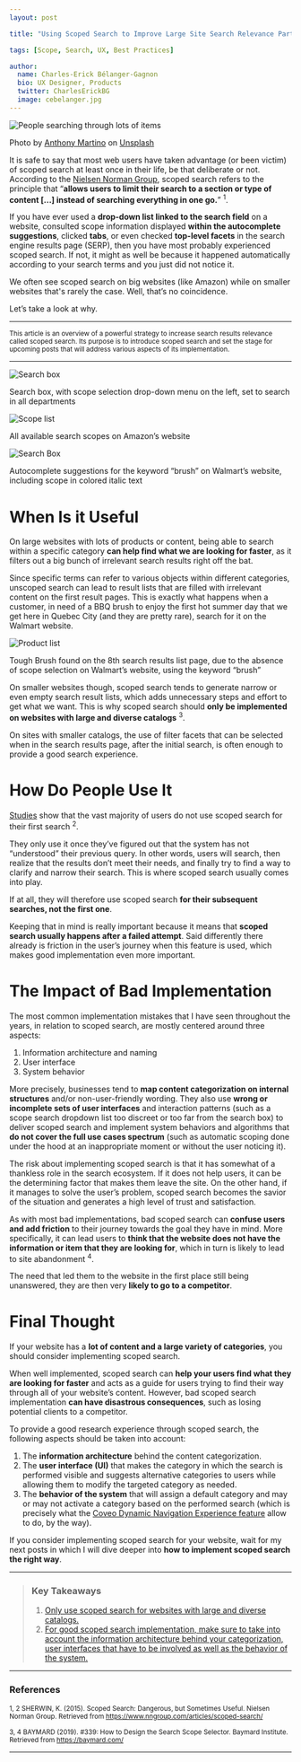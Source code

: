 ```yaml
---
layout: post

title: "Using Scoped Search to Improve Large Site Search Relevance Part 1: Introducing Scoped Search"

tags: [Scope, Search, UX, Best Practices]

author:
  name: Charles-Erick Bélanger-Gagnon
  bio: UX Designer, Products
  twitter: CharlesErickBG
  image: cebelanger.jpg
---
```


![People searching through lots of items](/images/2019-07-11-scoped-search-introduction/anthony-martino-335460-unsplash.jpg)
<figcaption>Photo by <a href="https://unsplash.com/@amartino20" target="_blank">Anthony Martino</a> on <a href="https://unsplash.com/" target="_blank">Unsplash</a></figcaption>

It is safe to say that most web users have taken advantage (or been victim) of scoped search at least once in their life, be that deliberate or not. According to the <a href="https://www.nngroup.com/articles/scoped-search/" target="_blank">Nielsen Norman Group</a>, scoped search refers to the principle that “**allows users to limit their search to a section or type of content [...] instead of searching everything in one go.**” <sup>1</sup>.

If you have ever used a **drop-down list linked to the search field** on a website, consulted scope information displayed **within the autocomplete suggestions**, clicked **tabs**, or even checked **top-level facets** in the search engine results page (SERP), then you have most probably experienced scoped search. If not, it might as well be because it happened automatically according to your search terms and you just did not notice it.

We often see scoped search on big websites (like Amazon) while on smaller websites that's rarely the case. Well, that’s no coincidence. 

Let’s take a look at why.

<!-- more -->

---

<small class="muted">This article is an overview of a powerful strategy to increase search results relevance called scoped search. Its purpose is to introduce scoped search and set the stage for upcoming posts that will address various aspects of its implementation.</small>  

---


<!-- # What Is Scoped Search -->

![Search box](/images/2019-07-11-scoped-search-introduction/search-box-amazon-01.png)
<figcaption>Search box, with scope selection drop-down menu on the left, set to search in all departments</figcaption>

![Scope list](/images/2019-07-11-scoped-search-introduction/scope-selection-amazon-01.png)
<figcaption>All available search scopes on Amazon’s website</figcaption>

<p class="text-center">
  <img 
    src="/images/2019-07-11-scoped-search-introduction/autocomplete-walmart.png"
    alt="Search Box"
  />
</p>
<figcaption>Autocomplete suggestions for the keyword “brush” on Walmart’s website, including scope in colored italic text</figcaption>

# When Is it Useful

On large websites with lots of products or content, being able to search within a specific category **can help find what we are looking for faster**, as it filters out a big bunch of irrelevant search results right off the bat. 

Since specific terms can refer to various objects within different categories, unscoped search can lead to result lists that are filled with irrelevant content on the first result pages. This is exactly what happens when a customer, in need of a BBQ brush to enjoy the first hot summer day that we get here in Quebec City (and they are pretty rare), search for it on the Walmart website.

![Product list](/images/2019-07-11-scoped-search-introduction/result-list-walmart-01.jpg)
<figcaption>Tough Brush found on the 8th search results list page, due to the absence of scope selection on Walmart’s website, using the keyword “brush”</figcaption>

<span id="large-catalogs">On smaller websites though, scoped search tends to generate narrow or even empty search result lists, which adds unnecessary steps and effort to get what we want. This is why scoped search should **only be implemented on websites with large and diverse catalogs** <sup>3</sup>.</span> 

On sites with smaller catalogs, the use of filter facets that can be selected when in the search results page, after the initial search, is often enough to provide a good search experience.

# How Do People Use It

<a href="https://baymard.com/" target="blank">Studies</a> show that the vast majority of users do not use scoped search for their first search <sup>2</sup>. 

They only use it once they’ve figured out that the system has not “understood” their previous query. In other words, users will search, then realize that the results don’t meet their needs, and finally try to find a way to clarify and narrow their search. This is where scoped search usually comes into play.

If at all, they will therefore use scoped search **for their subsequent searches, not the first one**. 

Keeping that in mind is really important because it means that **scoped search usually happens after a failed attempt**. Said differently there already is friction in the user’s journey when this feature is used, which makes good implementation even more important. 

# The Impact of Bad Implementation

The most common implementation mistakes that I have seen throughout the years, in relation to scoped search, are mostly centered around three aspects:

1. Information architecture and naming
1. User interface
1. System behavior  

More precisely, businesses tend to **map content categorization on internal structures** and/or non-user-friendly wording. They also use **wrong or incomplete sets of user interfaces** and interaction patterns (such as a scope search dropdown list too discreet or too far from the search box) to deliver scoped search and implement system behaviors and algorithms that **do not cover the full use cases spectrum** (such as automatic scoping done under the hood at an inappropriate moment or without the user noticing it).

The risk about implementing scoped search is that it has somewhat of a thankless role in the search ecosystem. If it does not help users, it can be the determining factor that makes them leave the site. On the other hand, if it manages to solve the user’s problem, scoped search becomes the savior of the situation and generates a high level of trust and satisfaction. 

<!-- ![User journey](/images/2019-07-11-scoped-search-introduction/user-journey-table-01.png) 
<figcaption class="">Representation of users journey when they use scoped search</figcaption> -->


As with most bad implementations, bad scoped search can **confuse users and add friction** to their journey towards the goal they have in mind. More specifically, it can lead users to **think that the website does not have the information or item that they are looking for**, which in turn is likely to lead to site abandonment <sup>4</sup>. 

The need that led them to the website in the first place still being unanswered, they are then very **likely to go to a competitor**. 

# Final Thought

If your website has a **lot of content and a large variety of categories**, you should consider implementing scoped search. 

When well implemented, scoped search can **help your users find what they are looking for faster** and acts as a guide for users trying to find their way through all of your website’s content. However, bad scoped search implementation **can have disastrous consequences**, such as losing potential clients to a competitor.

<span id="to-consider">To provide a good research experience through scoped search, the following aspects should be taken into account:</span>

1. The **information architecture** behind the content categorization.
1. The **user interface (UI)** that makes the category in which the search is performed visible and suggests alternative categories to users while allowing them to modify the targeted category as needed.
1. The **behavior of the system** that will assign a default category and may or may not activate a category based on the performed search (which is precisely what the <a href="https://docs.coveo.com/en/1671/coveo-machine-learning/coveo-machine-learning-features#dynamic-navigation-experience-dne-feature" target="_blank">Coveo Dynamic Navigation Experience feature</a> allow to do, by the way).

If you consider implementing scoped search for your website, wait for my next posts in which I will dive deeper into **how to implement scoped search the right way**.


---

> ### Key Takeaways
>
> 1. <a href="#large-catalogs">Only use scoped search for websites with large and diverse catalogs.</a>
> 1. <a href="#to-consider">For good scoped search implementation, make sure to take into account the information architecture behind your categorization, user interfaces that have to be involved as well as the behavior of the system.</a> 

---

### References

<small>1, 2 SHERWIN, K. (2015). Scoped Search: Dangerous, but Sometimes Useful. Nielsen Norman Group. Retrieved from https://www.nngroup.com/articles/scoped-search/</small>

<small>3, 4 BAYMARD (2019). #339: How to Design the Search Scope Selector. Baymard Institute. Retrieved from https://baymard.com/</small>

---
